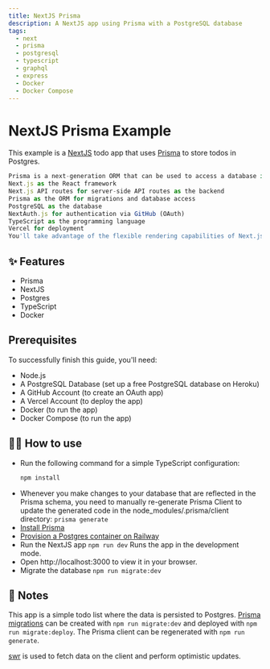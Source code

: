 ```yaml
---
title: NextJS Prisma
description: A NextJS app using Prisma with a PostgreSQL database
tags:
  - next
  - prisma
  - postgresql
  - typescript
  - graphql
  - express
  - Docker
  - Docker Compose
---
```


# NextJS Prisma Example

This example is a [NextJS](https://nextjs.org/) todo app that uses
[Prisma](https://www.prisma.io/) to store todos in Postgres.

```typescript
Prisma is a next-generation ORM that can be used to access a database in Node.js and TypeScript applications. In this guide, you'll learn how to implement a fullstack sample blogging application using the following technologies:
Next.js as the React framework
Next.js API routes for server-side API routes as the backend
Prisma as the ORM for migrations and database access
PostgreSQL as the database
NextAuth.js for authentication via GitHub (OAuth)
TypeScript as the programming language
Vercel for deployment
You'll take advantage of the flexible rendering capabilities of Next.js by using Static-Site Generation (SSG) and Server-Side Rendering (SSR) where it makes sense. At the end, you will deploy the app to Vercel.
```

## ✨ Features

- Prisma
- NextJS
- Postgres
- TypeScript
- Docker

## Prerequisites

To successfully finish this guide, you'll need:

- Node.js
- A PostgreSQL Database (set up a free PostgreSQL database on Heroku)
- A GitHub Account (to create an OAuth app)
- A Vercel Account (to deploy the app)
- Docker (to run the app)
- Docker Compose (to run the app)

## 💁‍♀️ How to use

- Run the following command for a simple TypeScript configuration:
  ```bash
  npm install
  ```
- Whenever you make changes to your database that are reflected in the Prisma schema, you need to manually re-generate Prisma Client to update the generated code in the node_modules/.prisma/client directory: `prisma generate`
- [Install Prisma](/install-prisma)
- [Provision a Postgres container on Railway](https://dev.new)
- Run the NextJS app `npm run dev` Runs the app in the development mode.
- Open http://localhost:3000 to view it in your browser.
- Migrate the database `npm run migrate:dev`

## 📝 Notes

This app is a simple todo list where the data is persisted to Postgres. [Prisma
migrations](https://www.prisma.io/docs/concepts/components/prisma-migrate#prisma-migrate)
can be created with `npm run migrate:dev` and deployed with `npm run migrate:deploy`. The Prisma client can be regenerated with
`npm run generate`.

[swr](https://swr.vercel.app/) is used to fetch data on the client and perform optimistic updates.
